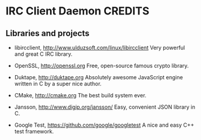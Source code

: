 IRC Client Daemon CREDITS
=========================

Libraries and projects
----------------------

- libircclient, http://www.ulduzsoft.com/linux/libircclient
  Very powerful and great C IRC library.

- OpenSSL, http://openssl.org
  Free, open-source famous crypto library.

- Duktape, http://duktape.org
  Absolutely awesome JavaScript engine written in C by a super nice author.

- CMake, http://cmake.org
  The best build system ever.

- Jansson, http://www.digip.org/jansson/
  Easy, convenient JSON library in C.

- Google Test, https://github.com/google/googletest
  A nice and easy C++ test framework.